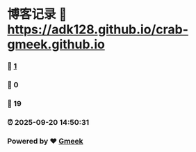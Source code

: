 # 博客记录 :link: https://adk128.github.io/crab-gmeek.github.io 
### :page_facing_up: [1](https://adk128.github.io/crab-gmeek.github.io/tag.html) 
### :speech_balloon: 0 
### :hibiscus: 19 
### :alarm_clock: 2025-09-20 14:50:31 
### Powered by :heart: [Gmeek](https://github.com/Meekdai/Gmeek)
